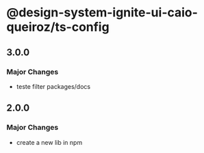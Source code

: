 # @design-system-ignite-ui-caio-queiroz/ts-config

## 3.0.0

### Major Changes

- teste filter packages/docs

## 2.0.0

### Major Changes

- create a new lib in npm
